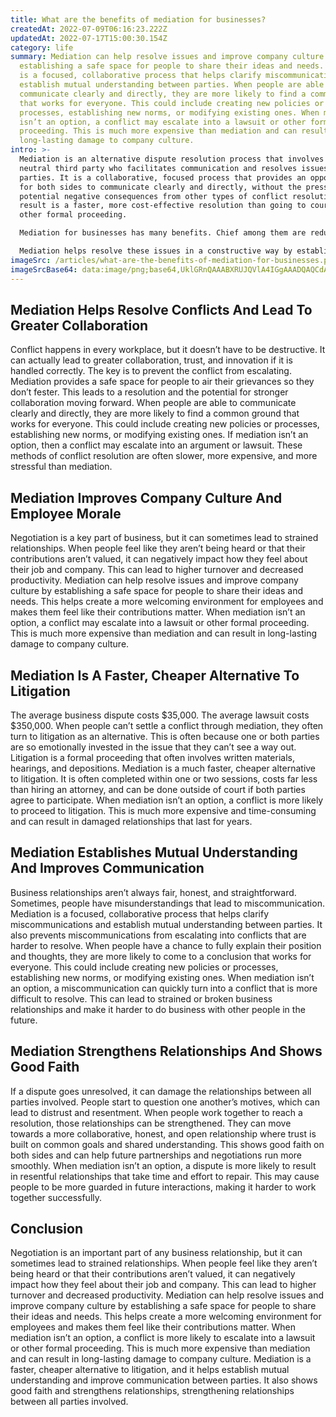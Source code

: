 ```yaml
---
title: What are the benefits of mediation for businesses?
createdAt: 2022-07-09T06:16:23.222Z
updatedAt: 2022-07-17T15:00:30.154Z
category: life
summary: Mediation can help resolve issues and improve company culture by
  establishing a safe space for people to share their ideas and needs. Mediation
  is a focused, collaborative process that helps clarify miscommunications and
  establish mutual understanding between parties. When people are able to
  communicate clearly and directly, they are more likely to find a common ground
  that works for everyone. This could include creating new policies or
  processes, establishing new norms, or modifying existing ones. When mediation
  isn’t an option, a conflict may escalate into a lawsuit or other formal
  proceeding. This is much more expensive than mediation and can result in
  long-lasting damage to company culture.
intro: >-
  Mediation is an alternative dispute resolution process that involves a
  neutral third party who facilitates communication and resolves issues between
  parties. It is a collaborative, focused process that provides an opportunity
  for both sides to communicate clearly and directly, without the pressure of
  potential negative consequences from other types of conflict resolution. The
  result is a faster, more cost-effective resolution than going to court or some
  other formal proceeding. 

  Mediation for businesses has many benefits. Chief among them are reduced stress, greater trust, increased collaboration, and improved performance. Negotiating can be stressful and lead to strained relationships if one party feels like the other isn’t being fair or trustworthy. 

  Mediation helps resolve these issues in a constructive way by establishing a safe space where people can fully understand each other’s perspectives. Trust increases when people feel like they won’t be attacked or criticized for their ideas. Collaboration improves as everyone works together towards a common goal instead of against each other. And performance increases because people are more comfortable bringing up any problems so they can be fixed sooner rather than later - leading to better company growth and development.
imageSrc: /articles/what-are-the-benefits-of-mediation-for-businesses.png
imageSrcBase64: data:image/png;base64,UklGRnQAAABXRUJQVlA4IGgAAADQAQCdASoKAAoAAUAmJaQAAp1mdfNewAD+/kUOBfG6ONrsttryu6PnXaUaXV/EPvgEz8+I8Xe/Yr7fuxnHz4Ztjmc/F9Hcf9QxhhRSf9ffsv180dmUf6LMX/QK3DwQnObMxqCA7gAAAA==
---
```


## Mediation Helps Resolve Conflicts And Lead To Greater Collaboration

Conflict happens in every workplace, but it doesn’t have to be destructive. It can actually lead to greater collaboration, trust, and innovation if it is handled correctly. The key is to prevent the conflict from escalating. Mediation provides a safe space for people to air their grievances so they don’t fester. This leads to a resolution and the potential for stronger collaboration moving forward. When people are able to communicate clearly and directly, they are more likely to find a common ground that works for everyone. This could include creating new policies or processes, establishing new norms, or modifying existing ones.
If mediation isn’t an option, then a conflict may escalate into an argument or lawsuit. These methods of conflict resolution are often slower, more expensive, and more stressful than mediation. 

## Mediation Improves Company Culture And Employee Morale

Negotiation is a key part of business, but it can sometimes lead to strained relationships. When people feel like they aren’t being heard or that their contributions aren’t valued, it can negatively impact how they feel about their job and company. This can lead to higher turnover and decreased productivity.
Mediation can help resolve issues and improve company culture by establishing a safe space for people to share their ideas and needs. This helps create a more welcoming environment for employees and makes them feel like their contributions matter.
When mediation isn’t an option, a conflict may escalate into a lawsuit or other formal proceeding. This is much more expensive than mediation and can result in long-lasting damage to company culture.

## Mediation Is A Faster, Cheaper Alternative To Litigation

The average business dispute costs $35,000. The average lawsuit costs $350,000.
When people can’t settle a conflict through mediation, they often turn to litigation as an alternative. This is often because one or both parties are so emotionally invested in the issue that they can’t see a way out. Litigation is a formal proceeding that often involves written materials, hearings, and depositions.
Mediation is a much faster, cheaper alternative to litigation. It is often completed within one or two sessions, costs far less than hiring an attorney, and can be done outside of court if both parties agree to participate.
When mediation isn’t an option, a conflict is more likely to proceed to litigation. This is much more expensive and time-consuming and can result in damaged relationships that last for years.

## Mediation Establishes Mutual Understanding And Improves Communication

Business relationships aren’t always fair, honest, and straightforward. Sometimes, people have misunderstandings that lead to miscommunication.
Mediation is a focused, collaborative process that helps clarify miscommunications and establish mutual understanding between parties. It also prevents miscommunications from escalating into conflicts that are harder to resolve.
When people have a chance to fully explain their position and thoughts, they are more likely to come to a conclusion that works for everyone. This could include creating new policies or processes, establishing new norms, or modifying existing ones.
When mediation isn’t an option, a miscommunication can quickly turn into a conflict that is more difficult to resolve. This can lead to strained or broken business relationships and make it harder to do business with other people in the future.

## Mediation Strengthens Relationships And Shows Good Faith

If a dispute goes unresolved, it can damage the relationships between all parties involved. People start to question one another’s motives, which can lead to distrust and resentment.
When people work together to reach a resolution, those relationships can be strengthened. They can move towards a more collaborative, honest, and open relationship where trust is built on common goals and shared understanding.
This shows good faith on both sides and can help future partnerships and negotiations run more smoothly.
When mediation isn’t an option, a dispute is more likely to result in resentful relationships that take time and effort to repair. This may cause people to be more guarded in future interactions, making it harder to work together successfully.

## Conclusion

Negotiation is an important part of any business relationship, but it can sometimes lead to strained relationships. When people feel like they aren’t being heard or that their contributions aren’t valued, it can negatively impact how they feel about their job and company. This can lead to higher turnover and decreased productivity. Mediation can help resolve issues and improve company culture by establishing a safe space for people to share their ideas and needs. This helps create a more welcoming environment for employees and makes them feel like their contributions matter. When mediation isn’t an option, a conflict is more likely to escalate into a lawsuit or other formal proceeding. This is much more expensive than mediation and can result in long-lasting damage to company culture. Mediation is a faster, cheaper alternative to litigation, and it helps establish mutual understanding and improve communication between parties. It also shows good faith and strengthens relationships, strengthening relationships between all parties involved.

